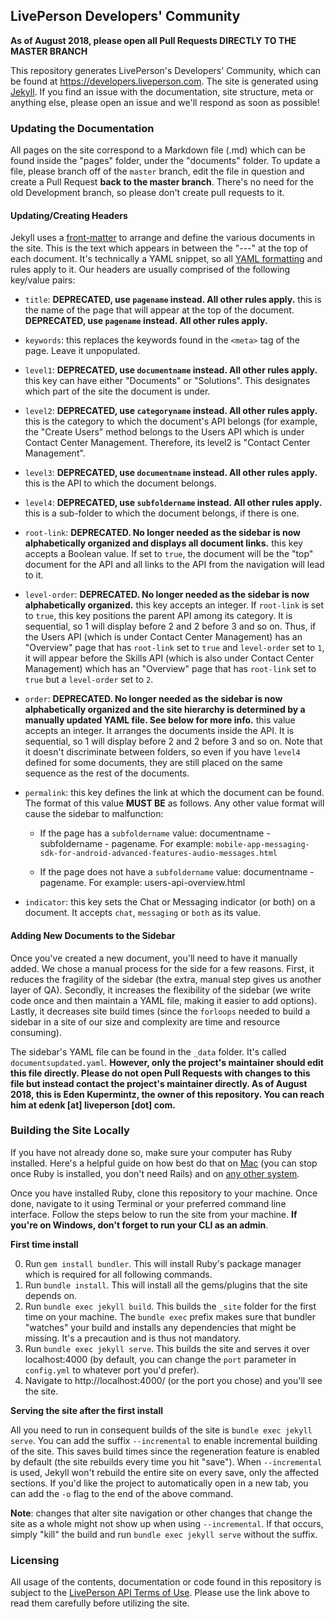 ## LivePerson Developers' Community

**As of August 2018, please open all Pull Requests DIRECTLY TO THE MASTER BRANCH**

This repository generates LivePerson's Developers' Community, which can be found at https://developers.liveperson.com. The site is generated using [Jekyll](https://jekyllrb.com/). If you find an issue with the documentation, site structure, meta or anything else, please open an issue and we'll respond as soon as possible!

### Updating the Documentation

All pages on the site correspond to a Markdown file (.md) which can be found inside the "pages" folder, under the "documents" folder. To update a file, please branch off of the `master` branch, edit the file in question and create a Pull Request **back to the master branch**. There's no need for the old Development branch, so please don't create pull requests to it.

#### Updating/Creating Headers

Jekyll uses a [front-matter](https://jekyllrb.com/docs/frontmatter/) to arrange and define the various documents in the site. This is the text which appears in between the "---" at the top of each document. It's technically a YAML snippet, so all [YAML formatting](http://www.yamllint.com/) and rules apply to it. Our headers are usually comprised of the following key/value pairs:

* `title`: **DEPRECATED, use `pagename` instead. All other rules apply.** this is the name of the page that will appear at the top of the document. **DEPRECATED, use `pagename` instead. All other rules apply.**

* `keywords`: this replaces the keywords found in the `<meta>` tag of the page. Leave it unpopulated.

* `level1`: **DEPRECATED, use `documentname` instead. All other rules apply.** this key can have either "Documents" or "Solutions". This designates which part of the site the document is under.

* `level2`: **DEPRECATED, use `categoryname` instead. All other rules apply.** this is the category to which the document's API belongs (for example, the "Create Users" method belongs to the Users API which is under Contact Center Management. Therefore, its level2 is "Contact Center Management".

* `level3`: **DEPRECATED, use `documentname` instead. All other rules apply.** this is the API to which the document belongs.

* `level4`: **DEPRECATED, use `subfoldername` instead. All other rules apply.** this is a sub-folder to which the document belongs, if there is one.

* `root-link`: **DEPRECATED. No longer needed as the sidebar is now alphabetically organized and displays all document links.** this key accepts a Boolean value. If set to `true`, the document will be the "top" document for the API and all links to the API from the navigation will lead to it.

* `level-order`: **DEPRECATED. No longer needed as the sidebar is now alphabetically organized.** this key accepts an integer. If `root-link` is set to `true`, this key positions the parent API among its category. It is sequential, so 1 will display before 2 and 2 before 3 and so on. Thus, if the Users API (which is under Contact Center Management) has an "Overview" page that has `root-link` set to `true` and `level-order` set to `1`, it will appear before the Skills API (which is also under Contact Center Management) which has an "Overview" page that has `root-link` set to `true` but a `level-order` set to `2`.

* `order`:  **DEPRECATED. No longer needed as the sidebar is now alphabetically organized and the site hierarchy is determined by a manually updated YAML file. See below for more info.** this value accepts an integer. It arranges the documents inside the API. It is sequential, so 1 will display before 2 and 2 before 3 and so on. Note that it doesn't discriminate between folders, so even if you have `level4` defined for some documents, they are still placed on the same sequence as the rest of the documents.

* `permalink`: this key defines the link at which the document can be found. The format of this value **MUST BE** as follows. Any other value format will cause the sidebar to malfunction:

  * If the page has a `subfoldername` value: documentname - subfoldername - pagename. For example: `mobile-app-messaging-sdk-for-android-advanced-features-audio-messages.html`

  * If the page does not have a `subfoldername` value: documentname - pagename. For example: users-api-overview.html

* `indicator`: this key sets the Chat or Messaging indicator (or both) on a document. It accepts `chat`, `messaging` or `both` as its value.


#### Adding New Documents to the Sidebar

Once you've created a new document, you'll need to have it manually added. We chose a manual process for the side for a few reasons. First, it reduces the fragility of the sidebar (the extra, manual step gives us another layer of QA). Secondly, it increases the flexibility of the sidebar (we write code once and then maintain a YAML file, making it easier to add options). Lastly, it decreases site build times (since the `forloops` needed to build a sidebar in a site of our size and complexity are time and resource consuming).

The sidebar's YAML file can be found in the `_data` folder. It's called `documentsupdated.yaml`. **However, only the project's maintainer should edit this file directly. Please do not open Pull Requests with changes to this file but instead contact the project's maintainer directly. As of August 2018, this is Eden Kupermintz, the owner of this repository. You can reach him at edenk [at] liveperson [dot] com.**

### Building the Site Locally

If you have not already done so, make sure your computer has Ruby installed. Here's a helpful guide on how best do that on [Mac](http://railsapps.github.io/installrubyonrails-mac.html) (you can stop once Ruby is installed, you don't need Rails) and on [any other system](https://www.ruby-lang.org/en/documentation/installation/).

Once you have installed Ruby, clone this repository to your machine. Once done, navigate to it using Terminal or your preferred command line interface. Follow the steps below to run the site from your machine. **If you're on Windows, don't forget to run your CLI as an admin**.

**First time install**

0. Run `gem install bundler`. This will install Ruby's package manager which is required for all following commands.
1. Run `bundle install`. This will install all the gems/plugins that the site depends on.
2. Run `bundle exec jekyll build`. This builds the `_site` folder for the first time on your machine. The `bundle exec` prefix makes sure that bundler "watches" your build and installs any dependencies that might be missing. It's a precaution and is thus not mandatory.
3. Run `bundle exec jekyll serve`. This builds the site and serves it over localhost:4000 (by default, you can change the `port` parameter in `config.yml` to whatever port you'd prefer).
4. Navigate to http://localhost:4000/ (or the port you chose) and you'll see the site.



**Serving the site after the first install**

All you need to run in consequent builds of the site is `bundle exec jekyll serve`. You can add the suffix `--incremental` to enable incremental building of the site. This saves build times since the regeneration feature is enabled by default (the site rebuilds every time you hit "save"). When `--incremental` is used, Jekyll won't rebuild the entire site on every save, only the affected sections. If you'd like the project to automatically open in a new tab, you can add the `-o` flag to the end of the above command.

**Note**: changes that alter site navigation or other changes that change the site as a whole might not show up when using `--incremental`. If that occurs, simply "kill" the build and run `bundle exec jekyll serve` without the suffix.

### Licensing

All usage of the contents, documentation or code found in this repository is subject to the [LivePerson API Terms of Use](https://www.liveperson.com/policies/apitou). Please use the link above to read them carefully before utilizing the site.
